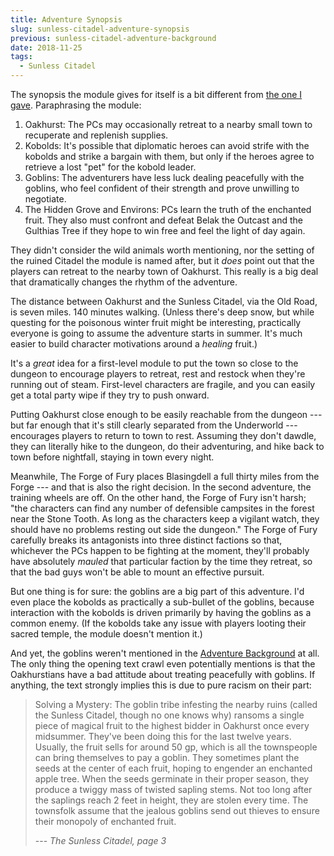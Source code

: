```yaml
---
title: Adventure Synopsis
slug: sunless-citadel-adventure-synopsis
previous: sunless-citadel-adventure-background
date: 2018-11-25
tags:
  - Sunless Citadel
---
```


The synopsis the module gives for itself is a bit different from [the one I gave](/the-sunless-citadel/#sunless-citadel-overview). Paraphrasing the module:

1. Oakhurst: The PCs may occasionally retreat to a nearby small town to recuperate and replenish supplies.
1. Kobolds: It's possible that diplomatic heroes can avoid strife with the kobolds and strike a bargain with them, but only if the heroes agree to retrieve a lost "pet" for the kobold leader.
1. Goblins: The adventurers have less luck dealing peacefully with the goblins, who feel confident of their strength and prove unwilling to negotiate.
1. The Hidden Grove and Environs: PCs learn the truth of the enchanted fruit. They also must confront and defeat Belak the Outcast and the Gulthias Tree if they hope to win free and feel the light of day again.

They didn't consider the wild animals worth mentioning, nor the setting of the ruined Citadel the module is named after, but it *does* point out that the players can retreat to the nearby town of Oakhurst. This really is a big deal that dramatically changes the rhythm of the adventure.

The distance between Oakhurst and the Sunless Citadel, via the Old Road, is seven miles. 140 minutes walking. (Unless there's deep snow, but while questing for the poisonous winter fruit might be interesting, practically everyone is going to assume the adventure starts in summer. It's much easier to build character motivations around a *healing* fruit.)

It's a *great* idea for a first-level module to put the town so close to the dungeon to encourage players to retreat, rest and restock when they're running out of steam. First-level characters are fragile, and you can easily get a total party wipe if they try to push onward.

Putting Oakhurst close enough to be easily reachable from the dungeon --- but far enough that it's still clearly separated from the Underworld --- encourages players to return to town to rest.
Assuming they don't dawdle, they can literally hike to the dungeon, do their adventuring, and hike back to town before nightfall, staying in town every night.

Meanwhile, The Forge of Fury places Blasingdell a full thirty miles from the Forge --- and that is also the right decision. In the second adventure, the training wheels are off. On the other hand, the Forge of Fury isn't harsh; "the characters can find any number of defensible campsites in the forest near the Stone Tooth. As long as the characters keep a vigilant watch, they should have no problems resting out side the dungeon." The Forge of Fury carefully breaks its antagonists into three distinct factions so that, whichever the PCs happen to be fighting at the moment, they'll probably have absolutely *mauled* that particular faction by the time they retreat, so that the bad guys won't be able to mount an effective pursuit.

But one thing is for sure: the goblins are a big part of this adventure. I'd even place the kobolds as practically a sub-bullet of the goblins, because interaction with the kobolds is driven primarily by having the goblins as a common enemy. (If the kobolds take any issue with players looting their sacred temple, the module doesn't mention it.)

And yet, the goblins weren't mentioned in the [Adventure Background](/sunless-citadel-adventure-background) at all.
The only thing the opening text crawl even potentially mentions is that the Oakhurstians have a bad attitude about treating peacefully with goblins. If anything, the text strongly implies this is due to pure racism on their part:

> Solving a Mystery: The goblin tribe infesting the nearby ruins (called the Sunless Citadel, though no one knows why) ransoms a single piece of magical fruit to the highest bidder in Oakhurst once every midsummer. They've been doing this for the last twelve years. Usually, the fruit sells for around 50 gp, which is all the townspeople can bring themselves to pay a goblin. They sometimes plant the seeds at the center of each fruit, hoping to engender an enchanted apple tree. When the seeds germinate in their proper season, they produce a twiggy mass of twisted sapling stems. Not too long after the saplings reach 2 feet in height, they are stolen every time. The townsfolk assume that the jealous goblins send out thieves to ensure their monopoly of enchanted fruit.
>
> --- <cite>The Sunless Citadel, page 3</cite>



